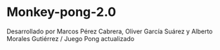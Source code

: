# Monkey-pong-2.0
Desarrollado por Marcos Pérez Cabrera, Oliver García Suárez y Alberto Morales Gutiérrez / Juego Pong actualizado 
